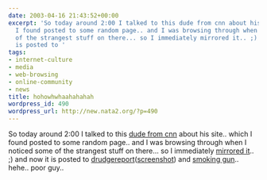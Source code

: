 ```yaml
---
date: 2003-04-16 21:43:52+00:00
excerpt: 'So today around 2:00 I talked to this dude from cnn about his site.. which
  I found posted to some random page.. and I was browsing through when I noticed some
  of the strangest stuff on there... so I immediately mirrored it.. ;) and now it
  is posted to '
tags:
- internet-culture
- media
- web-browsing
- online-community
- news
title: hohowhwhaahahahah
wordpress_id: 490
wordpress_url: http://new.nata2.org/?p=490
---
```


So today around 2:00 I talked to this <a href="http://watership.org/cnn_mirrors/peter_rentz.aim_conf.txt">dude from cnn</a> about his site.. which I found posted to some random page.. and I was browsing through when I noticed some of the strangest stuff on there... so I immediately <a href="http://watership.org/cnn_mirrors/">mirrored it</a>.. ;) and now it is posted to <a href="http://www.drudgereport.com">drudgereport</a>(<a href="http://watership.org/cnn_mirrors/drudge.jpg">screenshot</a>) and <a href="http://www.thesmokinggun.com/archive/cnnobit1.html">smoking gun</a>.. hehe.. poor guy..